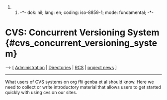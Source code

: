 1.  1.  -\*- dok: nil; lang: en; coding: iso-8859-1; mode: fundamental;
        -\*-

# CVS: Concurrent Versioning System {#cvs_concurrent_versioning_system}

\--\> \[ [ Administration](CvsadmEn "wikilink") \| [
Directories](CvsdirEn "wikilink") \| [ RCS](RcsEn "wikilink") \| [
project news](FfiiprojNewsEn "wikilink") \]

------------------------------------------------------------------------

What users of CVS systems on org ffii genba et al should know. Here we
need to collect or write introductory material that allows users to get
started quickly with using cvs on our sites.
